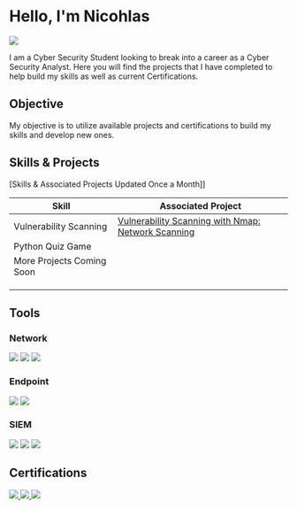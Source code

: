 # Hello, I'm Nicohlas
<a href="https://www.linkedin.com/in/nicohlasolive"><img src="https://img.shields.io/badge/-LinkedIn-0072b1?&style=for-the-badge&logo=linkedin&logoColor=white" /></a>


I am a Cyber Security Student looking to break into a career as a Cyber Security Analyst. Here you will find the projects that I have completed to help build my skills as well as current Certifications. 

## Objective

My objective is to utilize available projects and certifications to build my skills and develop new ones.

## Skills & Projects
[Skills & Associated Projects Updated Once a Month]]

| Skill                                         | Associated Project         |
|-----------------------------------------------|----------------------------|
| Vulnerability Scanning                        |<a href="https://github.com/Nicohlasoliv3/Vulnerability-Project" />Vulnerability Scanning with Nmap: Network Scanning </a>
| Python Quiz Game                              |                                 
|  More Projects Coming Soon                    | 
|                                               | 
|                                               | 
|                                               | 

## Tools

### Network
<div>
    <img src="https://img.shields.io/badge/-Wireshark-1679A7?&style=for-the-badge&logo=Wireshark&logoColor=white" />
    <img src="https://img.shields.io/badge/-Suricata-EF3B2D?&style=for-the-badge&logo=Suricata&logoColor=white" />
    <img src="https://img.shields.io/badge/-Zeek-777BB4?&style=for-the-badge&logo=Zeek&logoColor=white" />
</div>

### Endpoint
<div>
    <img src="https://img.shields.io/badge/-Microsoft_Defender_for_Endpoint-00A4EF?&style=for-the-badge&logo=Microsoft&logoColor=white" />
    <img src="https://img.shields.io/badge/-Velociraptor-4B275F?&style=for-the-badge&logo=Velociraptor&logoColor=white" />
</div>

### SIEM
<div>
    <img src="https://img.shields.io/badge/-Microsoft_Sentinel-0078D4?&style=for-the-badge&logo=Microsoft&logoColor=white" />
    <img src="https://img.shields.io/badge/-Splunk-000000?&style=for-the-badge&logo=Splunk&logoColor=white" />
    <img src="https://img.shields.io/badge/-Elastic-005571?&style=for-the-badge&logo=Elastic&logoColor=white" />
</div>

## Certifications

<div>
<a href="https://www.credly.com/badges/299b6d7f-08b2-4e04-af96-d31fad287358/public_url">
    <img src="https://img.shields.io/badge/-Google%20Cyber%20Security-4285F4?&style=for-the-badge&logo=google&logoColor=white" />
</a>
<a href="https://www.credly.com/badges/83ba1d98-3eaf-4913-9426-840f6f124b10/public_url">
    <img src="https://img.shields.io/badge/-Google%20IT%20Support%20Professional%20-4285F4?&style=for-the-badge&logo=google&logoColor=white" />
</a>
<a href="https://www.credly.com/badges/f93c1fe4-4e1c-45a7-aceb-3e3e9b2c9a97/public_url">
    <img src="https://img.shields.io/badge/-Google%20Data%20Analytics-4285F4?&style=for-the-badge&logo=google&logoColor=white" />
</a>

</div>


